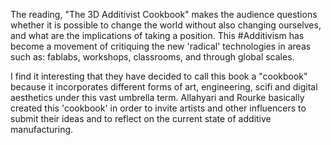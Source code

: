 The reading, "The 3D Additivist Cookbook" makes the audience questions whether it is possible to change the world without also changing ourselves, and what are the implications of taking a position. This #Additivism has become a movement of critiquing the new 'radical' technologies in areas such as: fablabs, workshops, classrooms, and through global scales.

I find it interesting that they have decided to call this book a "cookbook" because it incorporates different forms of art, engineering, scifi and digital aesthetics under this vast umbrella term. Allahyari and Rourke basically created this 'cookbook' in order to invite artists and other influencers to submit their ideas and to reflect on the current state of additive manufacturing.
